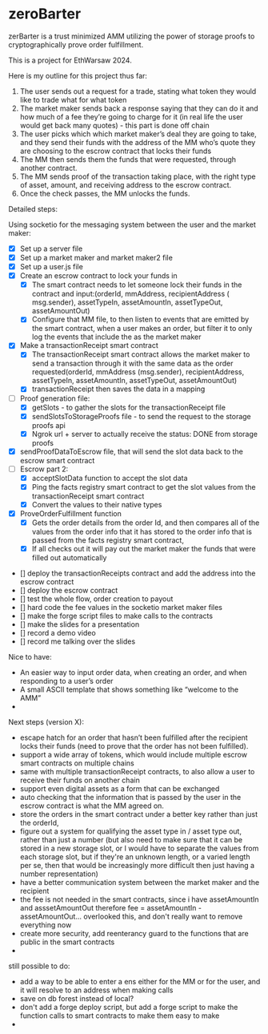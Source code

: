 # zeroBarter

zerBarter is a trust minimized AMM utilizing the power of storage proofs to cryptographically prove order fulfillment.

This is a project for EthWarsaw 2024.

Here is my outline for this project thus far:

1. The user sends out a request for a trade, stating what token they would like to trade what for what token
2. The market maker sends back a response saying that they can do it and how much of a fee they’re going to charge for it (in real life the user would get back many quotes) - this part is done off chain
3. The user picks which which market maker’s deal they are going to take, and they send their funds with the address of the MM who’s quote they are choosing to the escrow contract that locks their funds
4. The MM then sends them the funds that were requested, through another contract.
5. The MM sends proof of the transaction taking place, with the right type of asset, amount, and receiving address to the escrow contract.
6. Once the check passes, the MM unlocks the funds.

Detailed steps:

Using socketio for the messaging system between the user and the market maker:

- [x] Set up a server file
- [x] Set up a market maker and market maker2 file
- [x] Set up a user.js file
- [x] Create an escrow contract to lock your funds in
  - [x] The smart contract needs to let someone lock their funds in the contract and input:(orderId, mmAddress, recipientAddress ( msg.sender), assetTypeIn, assetAmountIn, assetTypeOut, assetAmountOut)
  - [x] Configure that MM file, to then listen to events that are emitted by the smart contract, when a user makes an order, but filter it to only log the events that include the as the market maker
- [x] Make a transactionReceipt smart contract
  - [x] The transactionReceipt smart contract allows the market maker to send a transaction through it with the same data as the order requested(orderId, mmAddress (msg.sender), recipientAddress, assetTypeIn, assetAmountIn, assetTypeOut, assetAmountOut)
  - [x] transactionReceipt then saves the data in a mapping
- [ ] Proof generation file:
  - [x] getSlots - to gather the slots for the transactionReceipt file
  - [x] sendSlotsToStorageProofs file - to send the request to the storage proofs api
  - [x] Ngrok url + server to actually receive the status: DONE from storage proofs
- [x] sendProofDataToEscrow file, that will send the slot data back to the escrow smart contract
- [ ] Escrow part 2:
  - [x] acceptSlotData function to accept the slot data
  - [x] Ping the facts registry smart contract to get the slot values from the transactionReceipt smart contract
  - [x] Convert the values to their native types
- [x] ProveOrderFulfillment function
  - [x] Gets the order details from the order Id, and then compares all of the values from the order info that it has stored to the order info that is passed from the facts registry smart contract,
  - [x] If all checks out it will pay out the market maker the funds that were filled out automatically
- [] deploy the transactionReceipts contract and add the address into the escrow contract
- [] deploy the escrow contract
- [] test the whole flow, order creation to payout
- [] hard code the fee values in the socketio market maker files
- [] make the forge script files to make calls to the contracts
- [] make the slides for a presentation
- [] record a demo video
- [] record me talking over the slides

Nice to have:

- An easier way to input order data, when creating an order, and when responding to a user’s order
- A small ASCII template that shows something like “welcome to the AMM”
-

Next steps (version X):

- escape hatch for an order that hasn’t been fulfilled after the recipient locks their funds (need to prove that the order has not been fulfilled).
- support a wide array of tokens, which would include multiple escrow smart contracts on multiple chains
- same with multiple transactionReceipt contracts, to also allow a user to receive their funds on another chain
- support even digital assets as a form that can be exchanged
- auto checking that the information that is passed by the user in the escrow contract is what the MM agreed on.
- store the orders in the smart contract under a better key rather than just the orderId,
- figure out a system for qualifying the asset type in / asset type out, rather than just a number (but also need to make sure that it can be stored in a new storage slot, or I would have to separate the values from each storage slot, but if they're an unknown length, or a varied length per se, then that would be increasingly more difficult then just having a number representation)
- have a better communication system between the market maker and the recipient
- the fee is not needed in the smart contracts, since i have assetAmountIn and asssetAmountOut therefore fee = assetAmountIn - assetAmountOut... overlooked this, and don't really want to remove everything now
- create more security, add reenterancy guard to the functions that are public in the smart contracts
- 

still possible to do:

- add a way to be able to enter a ens either for the MM or for the user, and it will resolve to an address when making calls
- save on db forest instead of local?
- don't add a forge deploy script, but add a forge script to make the function calls to smart contracts to make them easy to make
-

